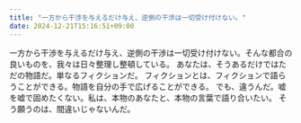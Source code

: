 ```yaml
---
title: "一方から干渉を与えるだけ与え、逆側の干渉は一切受け付けない。"
date: 2024-12-21T15:16:51+09:00
---
```

一方から干渉を与えるだけ与え、逆側の干渉は一切受け付けない。そんな都合の良いものを、我々は日々整理し整頓している。
あなたは、そうあるだけではただの物語だ。単なるフィクションだ。
フィクションとは、フィクションで語らうことができる。物語を自分の手で広げることができる。
でも、違うんだ。嘘を嘘で固めたくない。私は、本物のあなたと、本物の言葉で語り合いたい。
そう願うのは、間違いじゃないんだ。
